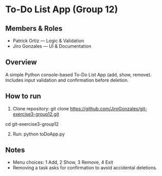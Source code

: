 # To-Do List App (Group 12)
 
## Members & Roles
- Patrick Ortiz — Logic & Validation
- Jiro Gonzales — UI & Documentation
 
## Overview
A simple Python console-based To-Do List App (add, show, remove). Includes input validation and confirmation before deletion.
 
## How to run
1. Clone repository:
git clone https://github.com/JiroGonzales/git-exercise3-group12.git
 
cd git-exercise3-group12
 
2. Run:
python toDoApp.py
 
 
## Notes
- Menu choices: 1 Add, 2 Show, 3 Remove, 4 Exit
- Removing a task asks for confirmation to avoid accidental deletions.